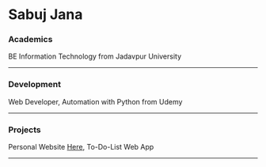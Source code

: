 # Sabuj Jana

 ### Academics
BE Information Technology from Jadavpur University
 
 -----
 ### Development
 Web Developer, 
 Automation with Python from Udemy
 
-----
 ### Projects
 
 Personal Website [Here](https://janasabuj.github.io/),
 To-Do-List Web App
 
 -----
